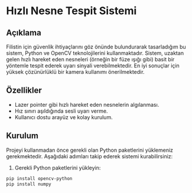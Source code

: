 # Hızlı Nesne Tespit Sistemi

## Açıklama

Filistin için güvenlik ihtiyaçlarını göz önünde bulundurarak tasarladığım bu sistem, Python ve OpenCV teknolojilerini kullanmaktadır. Sistem, uzaktan gelen hızlı hareket eden nesneleri (örneğin bir füze ışığı gibi) basit bir yöntemle tespit ederek uyarı sinyali verebilmektedir. En iyi sonuçlar için yüksek çözünürlüklü bir kamera kullanımı önerilmektedir.

## Özellikler

- Lazer pointer gibi hızlı hareket eden nesnelerin algılanması.
- Hız sınırı aşıldığında sesli uyarı verme.
- Kullanıcı dostu arayüz ve kolay kurulum.

## Kurulum

Projeyi kullanmadan önce gerekli olan Python paketlerini yüklemeniz gerekmektedir. Aşağıdaki adımları takip ederek sistemi kurabilirsiniz:

1. Gerekli Python paketlerini yükleyin:
```bash
pip install opencv-python
pip install numpy
